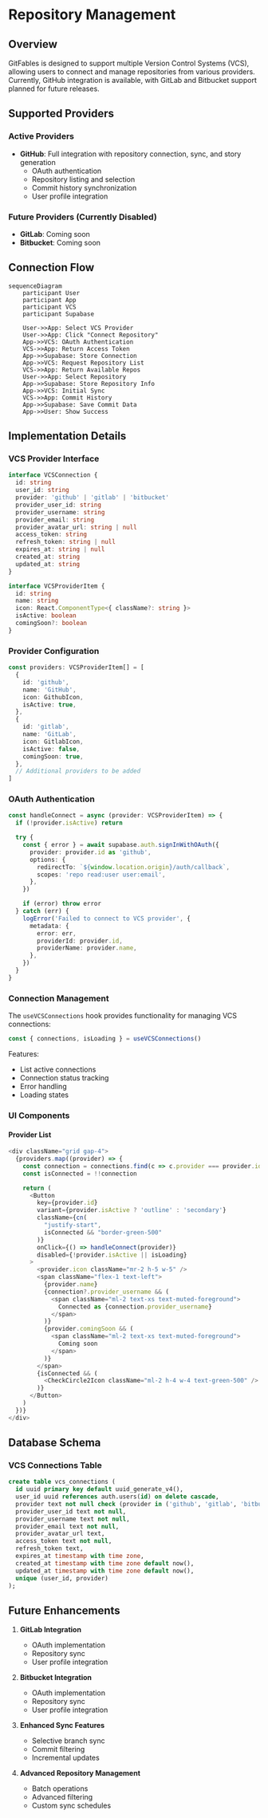 # Repository Management

## Overview

GitFables is designed to support multiple Version Control Systems (VCS), allowing users to connect and manage repositories from various providers. Currently, GitHub integration is available, with GitLab and Bitbucket support planned for future releases.

## Supported Providers

### Active Providers

- **GitHub**: Full integration with repository connection, sync, and story generation
  - OAuth authentication
  - Repository listing and selection
  - Commit history synchronization
  - User profile integration

### Future Providers (Currently Disabled)

- **GitLab**: Coming soon
- **Bitbucket**: Coming soon

## Connection Flow

```mermaid
sequenceDiagram
    participant User
    participant App
    participant VCS
    participant Supabase

    User->>App: Select VCS Provider
    User->>App: Click "Connect Repository"
    App->>VCS: OAuth Authentication
    VCS->>App: Return Access Token
    App->>Supabase: Store Connection
    App->>VCS: Request Repository List
    VCS->>App: Return Available Repos
    User->>App: Select Repository
    App->>Supabase: Store Repository Info
    App->>VCS: Initial Sync
    VCS->>App: Commit History
    App->>Supabase: Save Commit Data
    App->>User: Show Success
```

## Implementation Details

### VCS Provider Interface

```typescript
interface VCSConnection {
  id: string
  user_id: string
  provider: 'github' | 'gitlab' | 'bitbucket'
  provider_user_id: string
  provider_username: string
  provider_email: string
  provider_avatar_url: string | null
  access_token: string
  refresh_token: string | null
  expires_at: string | null
  created_at: string
  updated_at: string
}

interface VCSProviderItem {
  id: string
  name: string
  icon: React.ComponentType<{ className?: string }>
  isActive: boolean
  comingSoon?: boolean
}
```

### Provider Configuration

```typescript
const providers: VCSProviderItem[] = [
  {
    id: 'github',
    name: 'GitHub',
    icon: GithubIcon,
    isActive: true,
  },
  {
    id: 'gitlab',
    name: 'GitLab',
    icon: GitlabIcon,
    isActive: false,
    comingSoon: true,
  },
  // Additional providers to be added
]
```

### OAuth Authentication

```typescript
const handleConnect = async (provider: VCSProviderItem) => {
  if (!provider.isActive) return

  try {
    const { error } = await supabase.auth.signInWithOAuth({
      provider: provider.id as 'github',
      options: {
        redirectTo: `${window.location.origin}/auth/callback`,
        scopes: 'repo read:user user:email',
      },
    })

    if (error) throw error
  } catch (err) {
    logError('Failed to connect to VCS provider', {
      metadata: {
        error: err,
        providerId: provider.id,
        providerName: provider.name,
      },
    })
  }
}
```

### Connection Management

The `useVCSConnections` hook provides functionality for managing VCS connections:

```typescript
const { connections, isLoading } = useVCSConnections()
```

Features:

- List active connections
- Connection status tracking
- Error handling
- Loading states

### UI Components

#### Provider List

```typescript
<div className="grid gap-4">
  {providers.map((provider) => {
    const connection = connections.find(c => c.provider === provider.id)
    const isConnected = !!connection

    return (
      <Button
        key={provider.id}
        variant={provider.isActive ? 'outline' : 'secondary'}
        className={cn(
          "justify-start",
          isConnected && "border-green-500"
        )}
        onClick={() => handleConnect(provider)}
        disabled={!provider.isActive || isLoading}
      >
        <provider.icon className="mr-2 h-5 w-5" />
        <span className="flex-1 text-left">
          {provider.name}
          {connection?.provider_username && (
            <span className="ml-2 text-xs text-muted-foreground">
              Connected as {connection.provider_username}
            </span>
          )}
          {provider.comingSoon && (
            <span className="ml-2 text-xs text-muted-foreground">
              Coming soon
            </span>
          )}
        </span>
        {isConnected && (
          <CheckCircle2Icon className="ml-2 h-4 w-4 text-green-500" />
        )}
      </Button>
    )
  })}
</div>
```

## Database Schema

### VCS Connections Table

```sql
create table vcs_connections (
  id uuid primary key default uuid_generate_v4(),
  user_id uuid references auth.users(id) on delete cascade,
  provider text not null check (provider in ('github', 'gitlab', 'bitbucket')),
  provider_user_id text not null,
  provider_username text not null,
  provider_email text not null,
  provider_avatar_url text,
  access_token text not null,
  refresh_token text,
  expires_at timestamp with time zone,
  created_at timestamp with time zone default now(),
  updated_at timestamp with time zone default now(),
  unique (user_id, provider)
);
```

## Future Enhancements

1. **GitLab Integration**

   - OAuth implementation
   - Repository sync
   - User profile integration

2. **Bitbucket Integration**

   - OAuth implementation
   - Repository sync
   - User profile integration

3. **Enhanced Sync Features**

   - Selective branch sync
   - Commit filtering
   - Incremental updates

4. **Advanced Repository Management**
   - Batch operations
   - Advanced filtering
   - Custom sync schedules
